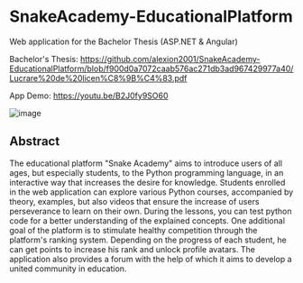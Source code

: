 # SnakeAcademy-EducationalPlatform
Web application for the Bachelor Thesis (ASP.NET &amp; Angular)

Bachelor's Thesis: https://github.com/alexion2001/SnakeAcademy-EducationalPlatform/blob/f900d0a7072caab576ac271db3ad967429977a40/Lucrare%20de%20licen%C8%9B%C4%83.pdf

App Demo: https://youtu.be/B2J0fy9SO60

![image](https://github.com/alexion2001/SnakeAcademy-EducationalPlatform/assets/96074975/ac0cfdd6-8c36-4dc0-82a2-26ac5112e5b8)


## Abstract 

The educational platform "Snake Academy" aims to introduce users of all ages, but especially students, to the Python programming language, in an interactive way that increases the desire for knowledge. Students enrolled in the web application can explore various Python courses, accompanied by theory, examples, but also videos that ensure the increase of users perseverance to learn on their own. During the lessons, you can test python code for a better understanding of the explained concepts.
One additional goal of the platform is to stimulate healthy competition through the platform's ranking system. Depending on the progress of each student, he can get points to increase his rank and unlock profile avatars. The application also provides a forum with the help of which it aims to develop a united community in education.
